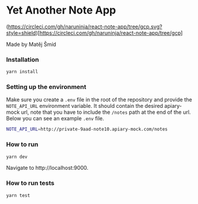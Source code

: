 # Yet Another Note App

(https://circleci.com/gh/naruninja/react-note-app/tree/gcp.svg?style=shield)[https://circleci.com/gh/naruninja/react-note-app/tree/gcp]

Made by Matěj Šmíd

### Installation

```sh
yarn install
```

### Setting up the environment

Make sure you create a `.env` file in the root of the repository and provide the `NOTE_API_URL` environment variable. It should contain the desired apiary-mock url, note that you have to include the `/notes` path at the end of the url.  
Below you can see an example `.env` file.

```sh
NOTE_API_URL=http://private-9aad-note10.apiary-mock.com/notes
```

### How to run

```sh
yarn dev
```

Navigate to http://localhost:9000.

### How to run tests

```sh
yarn test
```
